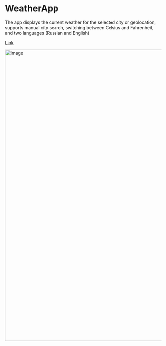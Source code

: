 <h1>WeatherApp</h1>
<p>The app displays the current weather for the selected city or geolocation, supports manual city search, switching between Celsius and Fahrenheit, and two languages (Russian and English)</p>

<a href="https://kobak777.github.io/WeatherApp/">Link</a>

<img width="1920" height="937" alt="image" src="https://github.com/user-attachments/assets/16206e83-8be1-486d-b61e-64bb688af575" />
